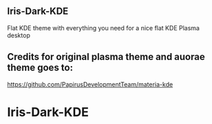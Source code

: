 ## Iris-Dark-KDE
Flat KDE theme with everything you need for a nice flat KDE Plasma desktop

## Credits for original plasma theme and auorae theme goes to:
https://github.com/PapirusDevelopmentTeam/materia-kde
# Iris-Dark-KDE
